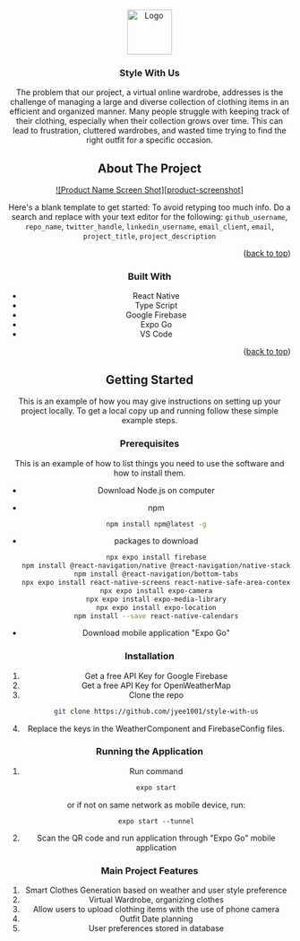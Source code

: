 <a name="readme-top"></a>

<!-- PROJECT LOGO -->
<br />
<div align="center">
  <a href="https://github.com/github_username/repo_name">
    <img src="https://i.ibb.co/pLmp6bL/swulogo.png" alt="Logo" width="80" height="80">
  </a>

<h3 align="center">Style With Us</h3>

  <p align="center">
    The problem that our project, a virtual online wardrobe, addresses is the challenge of managing a large and diverse collection of clothing items in an efficient and organized manner. Many people struggle with keeping track of their clothing, especially when their collection grows over time. This can lead to frustration, cluttered wardrobes, and wasted time trying to find the right outfit for a specific occasion.
    
  </p>

<!-- ABOUT THE PROJECT -->

## About The Project

[![Product Name Screen Shot][product-screenshot]](https://example.com)

Here's a blank template to get started: To avoid retyping too much info. Do a search and replace with your text editor for the following: `github_username`, `repo_name`, `twitter_handle`, `linkedin_username`, `email_client`, `email`, `project_title`, `project_description`

<p align="right">(<a href="#readme-top">back to top</a>)</p>

### Built With

- React Native
- Type Script
- Google Firebase
- Expo Go
- VS Code

<p align="right">(<a href="#readme-top">back to top</a>)</p>

<!-- GETTING STARTED -->

## Getting Started

This is an example of how you may give instructions on setting up your project locally.
To get a local copy up and running follow these simple example steps.

### Prerequisites

This is an example of how to list things you need to use the software and how to install them.

- Download Node.js on computer
- npm
  ```sh
  npm install npm@latest -g
  ```
- packages to download

  ```sh
  npx expo install firebase
  npm install @react-navigation/native @react-navigation/native-stack
  npm install @react-navigation/bottom-tabs
  npx expo install react-native-screens react-native-safe-area-context
  npx expo install expo-camera
  npx expo install expo-media-library
  npx expo install expo-location
  npm install --save react-native-calendars

  ```

- Download mobile application "Expo Go"

### Installation

1. Get a free API Key for Google Firebase
2. Get a free API Key for OpenWeatherMap
3. Clone the repo
   ```sh
   git clone https://github.com/jyee1001/style-with-us
   ```
4. Replace the keys in the WeatherComponent and FirebaseConfig files.

### Running the Application

1. Run command
   ```sh
   expo start
   ```
   or if not on same network as mobile device, run:
   ```
   expo start --tunnel
   ```
2. Scan the QR code and run application through "Expo Go" mobile application

### Main Project Features

1. Smart Clothes Generation based on weather and user style preference
2. Virtual Wardrobe, organizing clothes
3. Allow users to upload clothing items with the use of phone camera
4. Outfit Date planning
5. User preferences stored in database
